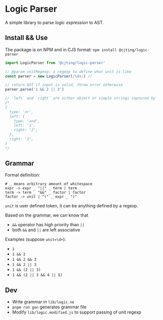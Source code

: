 # Logic Parser

A simple library to parse _logic expression_ to AST.

## Install && Use

The package is on NPM and in CJS format: `npm install @cjting/logic-parser`

```javascript
import LogicParser from '@cjting/logic-parser'

// @param unitRegexp: a regexp to define what unit is like
const parser = new LogicParser(/\d+/) //

// return AST if input is valid, throw error otherwise
parser.parse('1 && 2 || 3')

// `left` and `right` are either object or simple strings captured by `unitRegexp`
/*
{
  type: 'or',
  left: {
    type: 'and',
    left: '1',
    right: '2',
  },
  right: '3',
}
*/
```

## Grammar

Formal definition:

```
# _ means arbitrary amount of whitespace
expr -> expr _ "||" _ term | term
term -> term _ "&&" _ factor | factor
factor -> unit | "(" _ expr _ ")"
```

`unit` is user defined token, it can be anything defined by a regexp.

Based on the grammar, we can know that

- `&&` operator has high priority than `||`
- both `&&` and `||` are left associative

Examples (suppose `unit=\d+`):

- `1`
- `1 && 2`
- `1 && 2 && 3`
- `1 && 2 || 3`
- `1 && (2 || 3)`
- `1 && (2 || 3 && 4 || 5)`

## Dev

- Write grammar in `lib/logic.ne`
- `pnpm run gen` generates grammar file
- Modify `lib/logic.modified.js` to support passing of unit regexp
